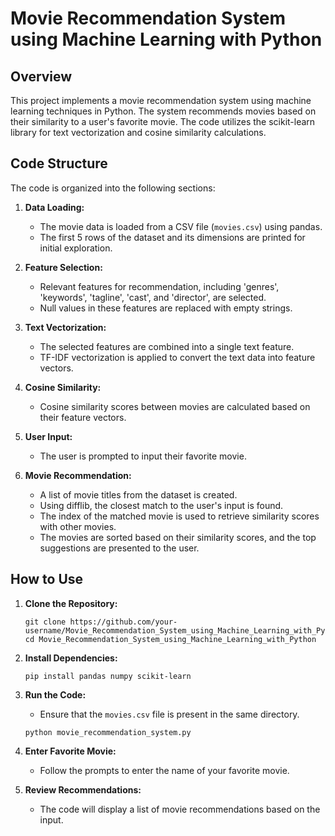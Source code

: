 # Movie Recommendation System using Machine Learning with Python

## Overview
This project implements a movie recommendation system using machine learning techniques in Python. The system recommends movies based on their similarity to a user's favorite movie. The code utilizes the scikit-learn library for text vectorization and cosine similarity calculations.

## Code Structure
The code is organized into the following sections:

1. **Data Loading:**
   - The movie data is loaded from a CSV file (`movies.csv`) using pandas.
   - The first 5 rows of the dataset and its dimensions are printed for initial exploration.

2. **Feature Selection:**
   - Relevant features for recommendation, including 'genres', 'keywords', 'tagline', 'cast', and 'director', are selected.
   - Null values in these features are replaced with empty strings.

3. **Text Vectorization:**
   - The selected features are combined into a single text feature.
   - TF-IDF vectorization is applied to convert the text data into feature vectors.

4. **Cosine Similarity:**
   - Cosine similarity scores between movies are calculated based on their feature vectors.

5. **User Input:**
   - The user is prompted to input their favorite movie.

6. **Movie Recommendation:**
   - A list of movie titles from the dataset is created.
   - Using difflib, the closest match to the user's input is found.
   - The index of the matched movie is used to retrieve similarity scores with other movies.
   - The movies are sorted based on their similarity scores, and the top suggestions are presented to the user.

## How to Use
1. **Clone the Repository:**
   ```
   git clone https://github.com/your-username/Movie_Recommendation_System_using_Machine_Learning_with_Python.git
   cd Movie_Recommendation_System_using_Machine_Learning_with_Python
   ```

2. **Install Dependencies:**
   ```
   pip install pandas numpy scikit-learn
   ```

3. **Run the Code:**
   - Ensure that the `movies.csv` file is present in the same directory.
   ```
   python movie_recommendation_system.py
   ```

4. **Enter Favorite Movie:**
   - Follow the prompts to enter the name of your favorite movie.

5. **Review Recommendations:**
   - The code will display a list of movie recommendations based on the input.
